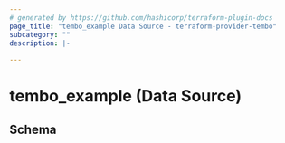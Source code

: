 ```yaml
---
# generated by https://github.com/hashicorp/terraform-plugin-docs
page_title: "tembo_example Data Source - terraform-provider-tembo"
subcategory: ""
description: |-
  
---
```


# tembo_example (Data Source)





<!-- schema generated by tfplugindocs -->
## Schema
